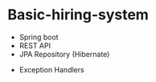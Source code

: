 # Basic-hiring-system

* Spring boot
* REST API
* JPA Repository (Hibernate)


 - Exception Handlers
